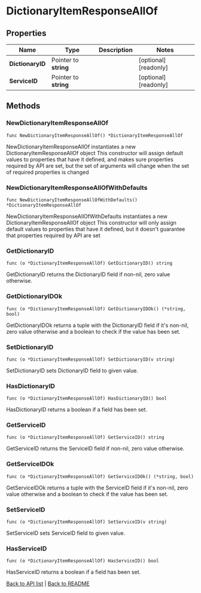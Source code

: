 # DictionaryItemResponseAllOf

## Properties

Name | Type | Description | Notes
------------ | ------------- | ------------- | -------------
**DictionaryID** | Pointer to **string** |  | [optional] [readonly] 
**ServiceID** | Pointer to **string** |  | [optional] [readonly] 

## Methods

### NewDictionaryItemResponseAllOf

`func NewDictionaryItemResponseAllOf() *DictionaryItemResponseAllOf`

NewDictionaryItemResponseAllOf instantiates a new DictionaryItemResponseAllOf object
This constructor will assign default values to properties that have it defined,
and makes sure properties required by API are set, but the set of arguments
will change when the set of required properties is changed

### NewDictionaryItemResponseAllOfWithDefaults

`func NewDictionaryItemResponseAllOfWithDefaults() *DictionaryItemResponseAllOf`

NewDictionaryItemResponseAllOfWithDefaults instantiates a new DictionaryItemResponseAllOf object
This constructor will only assign default values to properties that have it defined,
but it doesn't guarantee that properties required by API are set

### GetDictionaryID

`func (o *DictionaryItemResponseAllOf) GetDictionaryID() string`

GetDictionaryID returns the DictionaryID field if non-nil, zero value otherwise.

### GetDictionaryIDOk

`func (o *DictionaryItemResponseAllOf) GetDictionaryIDOk() (*string, bool)`

GetDictionaryIDOk returns a tuple with the DictionaryID field if it's non-nil, zero value otherwise
and a boolean to check if the value has been set.

### SetDictionaryID

`func (o *DictionaryItemResponseAllOf) SetDictionaryID(v string)`

SetDictionaryID sets DictionaryID field to given value.

### HasDictionaryID

`func (o *DictionaryItemResponseAllOf) HasDictionaryID() bool`

HasDictionaryID returns a boolean if a field has been set.

### GetServiceID

`func (o *DictionaryItemResponseAllOf) GetServiceID() string`

GetServiceID returns the ServiceID field if non-nil, zero value otherwise.

### GetServiceIDOk

`func (o *DictionaryItemResponseAllOf) GetServiceIDOk() (*string, bool)`

GetServiceIDOk returns a tuple with the ServiceID field if it's non-nil, zero value otherwise
and a boolean to check if the value has been set.

### SetServiceID

`func (o *DictionaryItemResponseAllOf) SetServiceID(v string)`

SetServiceID sets ServiceID field to given value.

### HasServiceID

`func (o *DictionaryItemResponseAllOf) HasServiceID() bool`

HasServiceID returns a boolean if a field has been set.


[Back to API list](../README.md#documentation-for-api-endpoints) | [Back to README](../README.md)
